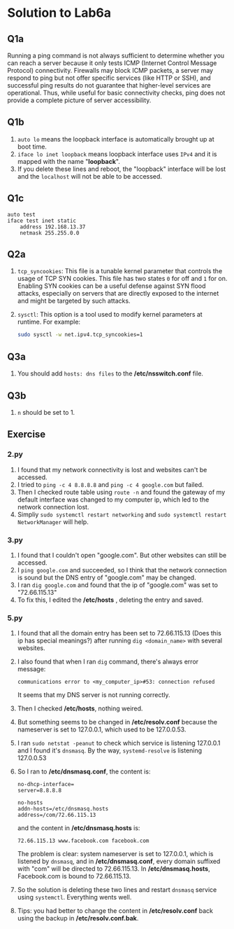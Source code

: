 # Solution to Lab6a

## Q1a

Running a ping command is not always sufficient to determine whether you can reach a server because it only tests ICMP (Internet Control Message Protocol) connectivity. Firewalls may block ICMP packets, a server may respond to ping but not offer specific services (like HTTP or SSH), and successful ping results do not guarantee that higher-level services are operational. Thus, while useful for basic connectivity checks, ping does not provide a complete picture of server accessibility.

## Q1b

1. `auto lo` means the loopback interface is automatically brought up at boot time.
2. `iface lo inet loopback` means loopback interface uses `IPv4` and it is mapped with the name "**loopback**".
3. If you delete these lines and reboot, the "loopback" interface will be lost and the `localhost` will not be able to be accessed.

## Q1c

```
auto test
iface test inet static
    address 192.168.13.37
    netmask 255.255.0.0
```

## Q2a

1. `tcp_syncookies`: This file is a tunable kernel parameter that controls the usage of TCP SYN cookies. This file has two states `0` for off and `1` for on. Enabling SYN cookies can be a useful defense against SYN flood attacks, especially on servers that are directly exposed to the internet and might be targeted by such attacks. 

2. `sysctl`: This option is a tool used to modify kernel parameters at runtime. For example:
   ```bash
   sudo sysctl -w net.ipv4.tcp_syncookies=1

## Q3a

1. You should add `hosts: dns files` to the **/etc/nsswitch.conf**  file.

## Q3b

1. `n` should be set to 1.



## Exercise

### 2.py

1. I found that my network connectivity is lost and websites can't be accessed.
2. I tried to `ping -c 4 8.8.8.8` and `ping -c 4 google.com` but failed.
3. Then I checked route table using `route -n` and found the gateway of my default interface was changed to my computer ip, which led to the network connection lost.
4. Simpliy `sudo systemctl restart networking` and `sudo systemctl restart NetworkManager` will help.

### 3.py

1. I found that I couldn't open "google.com". But other websites can still be accessed.
2. I `ping google.com` and succeeded, so I think that the network connection is sound but the DNS entry of "google.com" may be changed.
3. I ran `dig google.com` and found that the ip of "google.com" was set to "72.66.115.13"
4. To fix this, I edited the **/etc/hosts** , deleting the entry and saved.
### 5.py

1. I found that all the domain entry has been set to 72.66.115.13 (Does this ip has special meanings?) after running `dig <domain_name>` with several websites.

2. I also found that when I ran `dig` command, there's always error message:

   ```
   communications error to <my_computer_ip>#53: connection refused
   ```

   It seems that my DNS server is not running correctly.

3. Then I checked **/etc/hosts**, nothing weired.

4. But something seems to be changed in **/etc/resolv.conf** because the nameserver is set to 127.0.0.1, which used to be 127.0.0.53.

5. I ran `sudo netstat -peanut` to check which service is listening 127.0.0.1 and I found it's `dnsmasq`. By the way, `systemd-resolve` is listening 127.0.0.53

6. So I ran to **/etc/dnsmasq.conf**, the content is:
   ```
   no-dhcp-interface=
   server=8.8.8.8
   
   no-hosts
   addn-hosts=/etc/dnsmasq.hosts
   address=/com/72.66.115.13
   ```

   and the content in **/etc/dnsmasq.hosts** is:

   ```
   72.66.115.13 www.facebook.com facebook.com
   ```

   The problem is clear: system nameserver is set to 127.0.0.1, which is listened by `dnsmasq`, and in **/etc/dnsmasq.conf**, every domain suffixed with "com" will be directed to 72.66.115.13. In **/etc/dnsmasq.hosts**, Facebook.com is bound to 72.66.115.13.

7. So the solution is deleting these two lines and restart `dnsmasq` service using `systemctl`. Everything wents well.

8. Tips: you had better to change the content in **/etc/resolv.conf** back using the backup in **/etc/resolv.conf.bak**.

